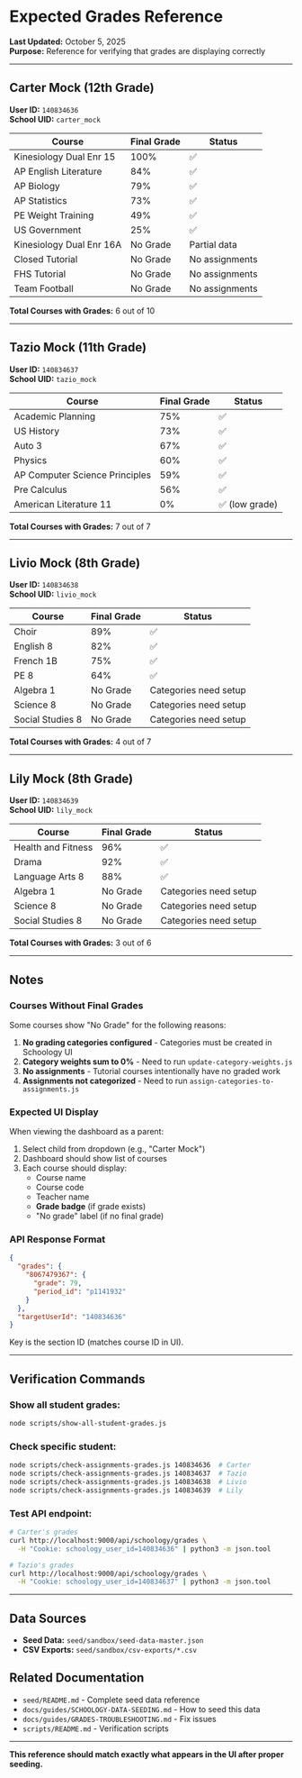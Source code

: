 # Expected Grades Reference

**Last Updated:** October 5, 2025  
**Purpose:** Reference for verifying that grades are displaying correctly

---

## Carter Mock (12th Grade)
**User ID:** `140834636`  
**School UID:** `carter_mock`

| Course | Final Grade | Status |
|--------|-------------|--------|
| Kinesiology Dual Enr 15 | 100% | ✅ |
| AP English Literature | 84% | ✅ |
| AP Biology | 79% | ✅ |
| AP Statistics | 73% | ✅ |
| PE Weight Training | 49% | ✅ |
| US Government | 25% | ✅ |
| Kinesiology Dual Enr 16A | No Grade | Partial data |
| Closed Tutorial | No Grade | No assignments |
| FHS Tutorial | No Grade | No assignments |
| Team Football | No Grade | No assignments |

**Total Courses with Grades:** 6 out of 10

---

## Tazio Mock (11th Grade)
**User ID:** `140834637`  
**School UID:** `tazio_mock`

| Course | Final Grade | Status |
|--------|-------------|--------|
| Academic Planning | 75% | ✅ |
| US History | 73% | ✅ |
| Auto 3 | 67% | ✅ |
| Physics | 60% | ✅ |
| AP Computer Science Principles | 59% | ✅ |
| Pre Calculus | 56% | ✅ |
| American Literature 11 | 0% | ✅ (low grade) |

**Total Courses with Grades:** 7 out of 7

---

## Livio Mock (8th Grade)
**User ID:** `140834638`  
**School UID:** `livio_mock`

| Course | Final Grade | Status |
|--------|-------------|--------|
| Choir | 89% | ✅ |
| English 8 | 82% | ✅ |
| French 1B | 75% | ✅ |
| PE 8 | 64% | ✅ |
| Algebra 1 | No Grade | Categories need setup |
| Science 8 | No Grade | Categories need setup |
| Social Studies 8 | No Grade | Categories need setup |

**Total Courses with Grades:** 4 out of 7

---

## Lily Mock (8th Grade)
**User ID:** `140834639`  
**School UID:** `lily_mock`

| Course | Final Grade | Status |
|--------|-------------|--------|
| Health and Fitness | 96% | ✅ |
| Drama | 92% | ✅ |
| Language Arts 8 | 88% | ✅ |
| Algebra 1 | No Grade | Categories need setup |
| Science 8 | No Grade | Categories need setup |
| Social Studies 8 | No Grade | Categories need setup |

**Total Courses with Grades:** 3 out of 6

---

## Notes

### Courses Without Final Grades

Some courses show "No Grade" for the following reasons:

1. **No grading categories configured** - Categories must be created in Schoology UI
2. **Category weights sum to 0%** - Need to run `update-category-weights.js`
3. **No assignments** - Tutorial courses intentionally have no graded work
4. **Assignments not categorized** - Need to run `assign-categories-to-assignments.js`

### Expected UI Display

When viewing the dashboard as a parent:

1. Select child from dropdown (e.g., "Carter Mock")
2. Dashboard should show list of courses
3. Each course should display:
   - Course name
   - Course code
   - Teacher name
   - **Grade badge** (if grade exists)
   - "No grade" label (if no final grade)

### API Response Format

```json
{
  "grades": {
    "8067479367": {
      "grade": 79,
      "period_id": "p1141932"
    }
  },
  "targetUserId": "140834636"
}
```

Key is the section ID (matches course ID in UI).

---

## Verification Commands

### Show all student grades:
```bash
node scripts/show-all-student-grades.js
```

### Check specific student:
```bash
node scripts/check-assignments-grades.js 140834636  # Carter
node scripts/check-assignments-grades.js 140834637  # Tazio
node scripts/check-assignments-grades.js 140834638  # Livio
node scripts/check-assignments-grades.js 140834639  # Lily
```

### Test API endpoint:
```bash
# Carter's grades
curl http://localhost:9000/api/schoology/grades \
  -H "Cookie: schoology_user_id=140834636" | python3 -m json.tool

# Tazio's grades
curl http://localhost:9000/api/schoology/grades \
  -H "Cookie: schoology_user_id=140834637" | python3 -m json.tool
```

---

## Data Sources

- **Seed Data:** `seed/sandbox/seed-data-master.json`
- **CSV Exports:** `seed/sandbox/csv-exports/*.csv`

## Related Documentation

- `seed/README.md` - Complete seed data reference
- `docs/guides/SCHOOLOGY-DATA-SEEDING.md` - How to seed this data
- `docs/guides/GRADES-TROUBLESHOOTING.md` - Fix issues
- `scripts/README.md` - Verification scripts

---

**This reference should match exactly what appears in the UI after proper seeding.**
